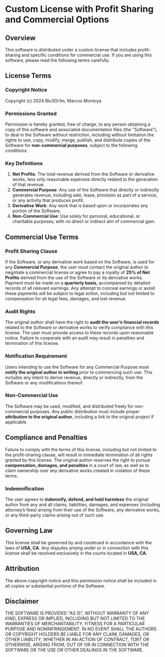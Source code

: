 
# Custom License with Profit Sharing and Commercial Options

## Overview

This software is distributed under a custom license that includes profit-sharing and specific conditions for commercial use. If you are using this software, please read the following terms carefully.

## License Terms

### Copyright Notice
Copyright (c) 2024 Blu3Gr1m, Marcos Montoya

### Permissions Granted
Permission is hereby granted, free of charge, to any person obtaining a copy of this software and associated documentation files (the "Software"), to deal in the Software without restriction, including without limitation the rights to use, copy, modify, merge, publish, and distribute copies of the Software for **non-commercial purposes**, subject to the following conditions:

### Key Definitions
1. **Net Profits**: The total revenue derived from the Software or derivative works, less only reasonable expenses directly related to the generation of that revenue.
2. **Commercial Purpose**: Any use of the Software that directly or indirectly generates revenue, including sale, lease, provision as part of a service, or any activity that produces profit.
3. **Derivative Work**: Any work that is based upon or incorporates any portion of the Software.
4. **Non-Commercial Use**: Use solely for personal, educational, or charitable purposes, with no direct or indirect aim of commercial gain.

## Commercial Use Terms
### Profit Sharing Clause
If the Software, or any derivative work based on the Software, is used for any **Commercial Purpose**, the user must contact the original author to negotiate a commercial license or agree to pay a royalty of **25% of Net Profits** derived from the use of the Software or its derivative works. Payment must be made on a **quarterly basis**, accompanied by detailed records of all relevant earnings. Any attempt to conceal earnings or avoid these payments will be subject to legal action, including but not limited to compensation for all legal fees, damages, and lost revenue.

### Audit Rights
The original author shall have the right to **audit the user’s financial records** related to the Software or derivative works to verify compliance with this license. The user must provide access to these records upon reasonable notice. Failure to cooperate with an audit may result in penalties and termination of this license.

### Notification Requirement
Users intending to use the Software for any Commercial Purpose must **notify the original author in writing** prior to commencing such use. This includes any intent to derive revenue, directly or indirectly, from the Software or any modifications thereof.

### Non-Commercial Use
The Software may be used, modified, and distributed freely for non-commercial purposes. Any public distribution must include proper **attribution to the original author**, including a link to the original project if applicable.

## Compliance and Penalties
Failure to comply with the terms of this license, including but not limited to the profit-sharing clause, will result in immediate termination of all rights granted by this license. The original author reserves the right to pursue **compensation, damages, and penalties** in a court of law, as well as to claim ownership over any derivative works created in violation of these terms.

### Indemnification
The user agrees to **indemnify, defend, and hold harmless** the original author from any and all claims, liabilities, damages, and expenses (including attorney’s fees) arising from their use of the Software, any derivative works, or any third-party claims arising out of such use.

## Governing Law
This license shall be governed by and construed in accordance with the laws of **USA, CA**. Any disputes arising under or in connection with this license shall be resolved exclusively in the courts located in **USA, CA**.

## Attribution
The above copyright notice and this permission notice shall be included in all copies or substantial portions of the Software.

## Disclaimer
THE SOFTWARE IS PROVIDED "AS IS", WITHOUT WARRANTY OF ANY KIND, EXPRESS OR IMPLIED, INCLUDING BUT NOT LIMITED TO THE WARRANTIES OF MERCHANTABILITY, FITNESS FOR A PARTICULAR PURPOSE AND NONINFRINGEMENT. IN NO EVENT SHALL THE AUTHORS OR COPYRIGHT HOLDERS BE LIABLE FOR ANY CLAIM, DAMAGES, OR OTHER LIABILITY, WHETHER IN AN ACTION OF CONTRACT, TORT OR OTHERWISE, ARISING FROM, OUT OF OR IN CONNECTION WITH THE SOFTWARE OR THE USE OR OTHER DEALINGS IN THE SOFTWARE.
